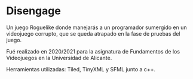 # Disengage

Un juego Roguelike donde manejarás a un programador sumergido en un videojuego corrupto, que se queda atrapado en la fase de pruebas del juego.

Fué realizado en 2020/2021 para la asignatura de Fundamentos de los Videojuegos en la Universidad de Alicante.

Herramientas utilizadas: Tiled, TinyXML y SFML junto a c++.
